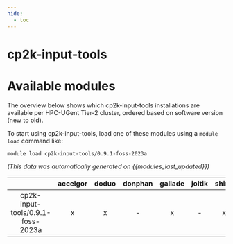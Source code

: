 ```yaml
---
hide:
  - toc
---
```


cp2k-input-tools
================

# Available modules


The overview below shows which cp2k-input-tools installations are available per HPC-UGent Tier-2 cluster, ordered based on software version (new to old).

To start using cp2k-input-tools, load one of these modules using a `module load` command like:

```shell
module load cp2k-input-tools/0.9.1-foss-2023a
```

*(This data was automatically generated on {{modules_last_updated}})*  

| |accelgor|doduo|donphan|gallade|joltik|shinx|
| :---: | :---: | :---: | :---: | :---: | :---: | :---: |
|cp2k-input-tools/0.9.1-foss-2023a|x|x|-|x|-|x|
